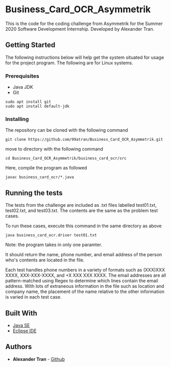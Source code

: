 # Business_Card_OCR_Asymmetrik

This is the code for the coding challenge from Asymmetrik for the Summer 2020 Software Development Internship. Developed by Alexander Tran.

## Getting Started

The following instructions below will help get the system situated for usage for the project program. The following are for Linux systems.

### Prerequisites

- Java JDK
- Git

```
sudo apt install git
sudo apt install default-jdk
```

### Installing

The repository can be cloned with the following command

```
git clone https://github.com/99atran/Business_Card_OCR_Asymmetrik.git
```

move to directory with the following command

```
cd Business_Card_OCR_Asymmetrik/business_card_ocr/src
```

Here, compile the program as followed

```
javac business_card_ocr/*.java
```

## Running the tests

The tests from the challenge are included as .txt files labelled test01.txt, test02.txt, and test03.txt. The contents are the same as the problem test cases.

To run these cases, execute this command in the same directory as above

```
java business_card_ocr.driver test01.txt
```

Note: the program takes in only one paramter.

It should return the name, phone number, and email address of the person who's contents are located in the file.

Each test handles phone numbers in a variety of formats such as (XXX)XXX XXXX, XXX-XXX-XXXX, and +X XXX XXX XXXX. The email addresses are all pattern-matched using Regex to determine which lines contain the email address. With lots of extraneous information in the file such as location and company name, the placement of the name relative to the other information is varied in each test case. 

## Built With

* [Java SE](oracle.com/java/javase-downloads.html)
* [Eclipse IDE](eclipse.org/ide/)

## Authors

* **Alexander Tran** - [Github](https://github.com/99atran)
